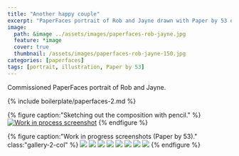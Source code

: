 ```yaml
---
title: "Another happy couple"
excerpt: "PaperFaces portrait of Rob and Jayne drawn with Paper by 53 on an iPad."
image: 
  path: &image ../assets/images/paperfaces-rob-jayne.jpg 
  feature: *image
  cover: true
  thumbnail: /assets/images/paperfaces-rob-jayne-150.jpg
categories: [paperfaces]
tags: [portrait, illustration, Paper by 53]
---
```


Commissioned PaperFaces portrait of Rob and Jayne.

{% include boilerplate/paperfaces-2.md %}

{% figure caption:"Sketching out the composition with pencil." %}
[![Work in process screenshot](/assets/images/paperfaces-rob-jayne-process-1-750.jpg)](/assets/images/paperfaces-rob-jayne-process-1-lg.jpg)
{% endfigure %}

{% figure caption:"Work in progress screenshots (Paper by 53)." class:"gallery-2-col" %}
[![](/assets/images/paperfaces-rob-jayne-process-2-600.jpg)](/assets/images/paperfaces-rob-jayne-process-2-lg.jpg)
[![](/assets/images/paperfaces-rob-jayne-process-3-600.jpg)](/assets/images/paperfaces-rob-jayne-process-3-lg.jpg)
[![](/assets/images/paperfaces-rob-jayne-process-4-600.jpg)](/assets/images/paperfaces-rob-jayne-process-4-lg.jpg)
[![](/assets/images/paperfaces-rob-jayne-process-5-600.jpg)](/assets/images/paperfaces-rob-jayne-process-5-lg.jpg)
[![](/assets/images/paperfaces-rob-jayne-process-6-600.jpg)](/assets/images/paperfaces-rob-jayne-process-6-lg.jpg)
[![](/assets/images/paperfaces-rob-jayne-process-7-600.jpg)](/assets/images/paperfaces-rob-jayne-process-7-lg.jpg)
[![](/assets/images/paperfaces-rob-jayne-process-8-600.jpg)](/assets/images/paperfaces-rob-jayne-process-8-lg.jpg)
[![](/assets/images/paperfaces-rob-jayne-process-9-600.jpg)](/assets/images/paperfaces-rob-jayne-process-9-lg.jpg)
{% endfigure %}
